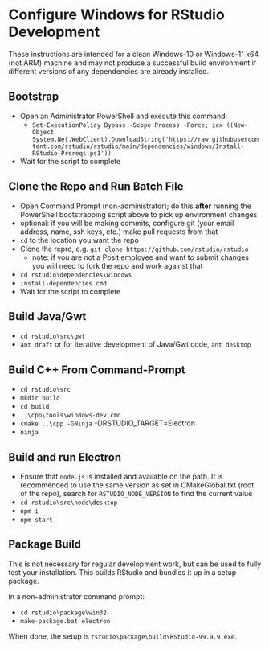 # Configure Windows for RStudio Development

These instructions are intended for a clean Windows-10 or Windows-11
x64 (not ARM) machine and may not produce a successful build environment if
different versions of any dependencies are already installed.

## Bootstrap

- Open an Administrator PowerShell and execute this command:
  - `Set-ExecutionPolicy Bypass -Scope Process -Force; iex ((New-Object System.Net.WebClient).DownloadString('https://raw.githubusercontent.com/rstudio/rstudio/main/dependencies/windows/Install-RStudio-Prereqs.ps1'))`
- Wait for the script to complete

## Clone the Repo and Run Batch File

- Open Command Prompt (non-administrator); do this **after** running the
PowerShell bootstrapping script above to pick up environment changes
- optional: if you will be making commits, configure git (your email address, name, ssh keys, etc.)
  make pull requests from that
- `cd` to the location you want the repo
- Clone the repro, e.g. `git clone https://github.com/rstudio/rstudio`
  - note: if you are not a Posit employee and want to submit changes you will
      need to fork the repo and work against that
- `cd rstudio\dependencies\windows`
- `install-dependencies.cmd`
- Wait for the script to complete

## Build Java/Gwt

- `cd rstudio\src\gwt`
- `ant draft` or for iterative development of Java/Gwt code, `ant desktop`

## Build C++ From Command-Prompt

- `cd rstudio\src`
- `mkdir build`
- `cd build`
- `..\cpp\tools\windows-dev.cmd`
- `cmake ..\cpp -GNinja` -DRSTUDIO_TARGET=Electron
- `ninja`

## Build and run Electron

- Ensure that `node.js` is installed and available on the path. It is
  recommended to use the same version as set in CMakeGlobal.txt (root of the repo), search for
  `RSTUDIO_NODE_VERSION` to find the current value
- `cd rstudio\src\node\desktop`
- `npm i`
- `npm start`

## Package Build

This is not necessary for regular development work, but can be used to fully
test your installation. This builds RStudio and bundles it up in a setup package.

In a non-administrator command prompt:

- `cd rstudio\package\win32`
- `make-package.bat electron`

When done, the setup is `rstudio\package\build\RStudio-99.9.9.exe`.
